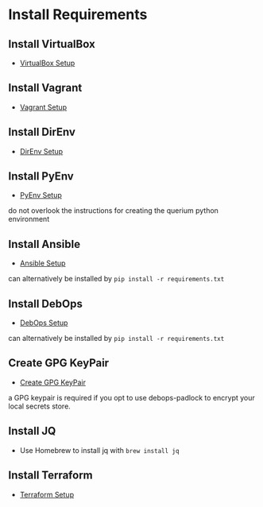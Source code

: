 # Install Requirements

## Install VirtualBox

- [VirtualBox Setup](doc/VIRTUALBOX.md)

## Install Vagrant

- [Vagrant Setup](doc/VAGRANT.md)

## Install DirEnv

- [DirEnv Setup](doc/DIRENV.md)

## Install PyEnv

- [PyEnv Setup](doc/PYENV.md)

do not overlook the instructions for creating the querium python environment

## Install Ansible

- [Ansible Setup](doc/ANSIBLE.md)

can alternatively be installed by `pip install -r requirements.txt`

## Install DebOps

- [DebOps Setup](doc/DEBOPS.md)

can alternatively be installed by `pip install -r requirements.txt`

## Create GPG KeyPair

- [Create GPG KeyPair](https://alexcabal.com/creating-the-perfect-gpg-keypair/)

a GPG keypair is required if you opt to use debops-padlock to encrypt your local secrets store.

## Install JQ

- Use Homebrew to install jq with `brew install jq`

## Install Terraform

- [Terraform Setup](doc/TERRAFORM.md)
